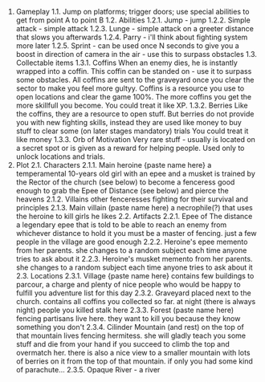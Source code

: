 ﻿
1. Gameplay
   1.1. Jump on platforms; trigger doors; use special abilities to get from point A to point B
   1.2. Abilities
        1.2.1. Jump - jump
        1.2.2. Simple attack - simple attack
        1.2.3. Lunge - simple attack on a greeter distance that slows you afterwards
        1.2.4. Parry - i'll think about fighting system more later
        1.2.5. Sprint - can be used once N seconds to give you a boost in 
               direction of camera in the air - use this to surpass obstacles
   1.3. Collectable items
        1.3.1. Coffins
               When an enemy dies, he is instantly wrapped into a coffin. This 
               coffin can be standed on - use it to surpass some obstacles.
               All coffins are sent to the graveyard once you clear the sector to make you feel more gultyy.
               Coffins is a resource you use to open locations and clear the game 100%.
               The more coffins you get the more skillfull you become.
               You could treat it like XP.
        1.3.2. Berries
               Like the coffins, they are a resource to open stuff. But berries do not 
               provide you with new fighting skills, instead they are used like money to buy 
               stuff to clear some (on later stages mandatory) trials
               You could treat it like money
        1.3.3. Orb of Motivation
               Very rare stuff - usually is located on a secret spot or is given 
               as a reward for helping people. Used only to unlock locations and trials.
2. Plot
   2.1. Characters
        2.1.1. Main heroine {paste name here} 
               a temperamental 10-years old girl with an epee and a musket
               is trained by the Rector of the church (see below) to become a fenceress good 
               enough to grab the Epee of Distance (see below) and pierce the heavens
        2.1.2. Villains
               other fenceresses fighting for their survival and principles
        2.1.3. Main villain (paste name here)
               a necrophile(?) that uses the heroine to kill girls he likes
   2.2. Artifacts
        2.2.1. Epee of The distance
               a legendary epee that is told to be able to reach an enemy from whichever distance
               to hold it you must be a master of fencing. just a few people in the village are good enough
        2.2.2. Heroine's epee
               memento from her parents. she changes to a random subject each time anyone tries to ask about it
        2.2.3. Heroine's musket
               memento from her parents. she changes to a random subject each time anyone tries to ask about it
   2.3. Locations
        2.3.1. Village {paste name here}
               contains few buildings to parcour, a charge and plenty of nice people 
               who would be happy to fulfill you adventure list for this day
        2.3.2. Graveyard 
               placed next to the church. contains all coffins you collected so 
               far. at night (there is always night) people you killed stalk here
        2.3.3. Forest (paste name here)
               fencing partisans live here. they want to 
               kill you because they know something you don't
        2.3.4. Cilinder Mountain (and rest)
               on the top of that mountain lives fencing hermitess. 
               she will gladly teach you some stuff and die from your hand 
               if you succeed to climb the top and overmatch her. there is 
               also a nice view to a smaller mountain with lots of berries 
               on it from the top of that mountain. if only you had some kind of parachute...
        2.3.5. Opaque River - a river